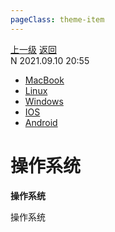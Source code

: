 ```yaml
---
pageClass: theme-item
---
```

<div class="extend-header">
    <div class="info">
        <div class="record">
            <a class="back" href="./">上一级</a>
            <a class="back" href="./">返回</a>
        </div>        
        <div class="mini">
            <span>N 2021.09.10 20:55</span>
        </div>
    </div>
    <div class="content"><div class="custom-block children"><ul><li><a href="/system/mac">MacBook</a></li><li><a href="/system/linux">Linux</a></li><li><a href="/system/windows">Windows</a></li><li><a href="/system/ios">IOS</a></li><li><a href="/system/android">Android</a></li></ul></div></div>
</div>
<div class="content-header">
<h1>操作系统</h1><strong>操作系统</strong>
</div>
<div class="static-content">

操作系统

</div>